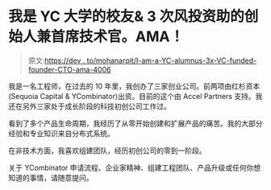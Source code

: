 # 我是 YC 大学的校友& 3 次风投资助的创始人兼首席技术官。AMA！

> 原文:[https://dev . to/mohanarpit/I-am-a-YC-alumnus-3x-VC-funded-founder-CTO-ama-4006](https://dev.to/mohanarpit/i-am-a-yc-alumnus-3x-vc-funded-founder-cto-ama-4006)

我是一名工程师，在过去的 10 年里，我创办了三家创业公司。前两项由红杉资本(Sequoia Capital & YCombinator)出资。目前的这个由 Accel Partners 支持。我还在另外三家处于成长阶段的科技初创公司工作过。

看到了多个产品生命周期，我经历了从零开始创建和扩展产品的痛苦。我的大部分经验和专业知识来自分布式系统。

在非技术方面，我喜欢组建团队，经历初创公司的零到一阶段。

关于 YCombinator 申请流程、企业家精神、组建工程团队、产品升级或任何你想知道的事情，请随意提问。